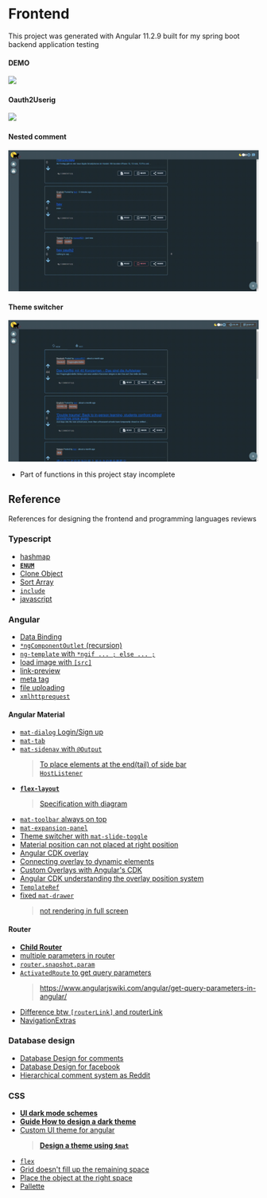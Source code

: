 # Frontend

This project was generated with Angular 11.2.9 built for my spring boot backend application testing 


#### DEMO

![](gif/userDemo.gif)
#### Oauth2Userig
![](gif/oauth2User.gif)

#### Nested comment
![](gif/comment.gif)

#### Theme switcher
![](gif/themeSwitcher.gif)

- Part of functions in this project stay incomplete

## Reference 

References for designing the frontend and programming languages reviews

### Typescript
- [hashmap](https://stackoverflow.com/questions/42211175/typescript-hashmap-dictionary-interface)  
- **[`ENUM`](https://medium.com/enjoy-life-enjoy-coding/typescript-%E5%96%84%E7%94%A8-enum-%E6%8F%90%E9%AB%98%E7%A8%8B%E5%BC%8F%E7%9A%84%E5%8F%AF%E8%AE%80%E6%80%A7-%E5%9F%BA%E6%9C%AC%E7%94%A8%E6%B3%95-feat-javascript-b20d6bbbfe00)**   
- [Clone Object](https://stackoverflow.com/questions/44808882/cloning-an-array-in-javascript-typescript/54138394)  
- [Sort Array](https://stackoverflow.com/questions/1129216/sort-array-of-objects-by-string-property-value)    
- [`include`](https://developer.mozilla.org/de/docs/Web/JavaScript/Reference/Global_Objects/Array/includes)  
- [javascript](https://flaviocopes.com/how-to-sort-array-of-objects-by-property-javascript/)  

### Angular 
- [Data Binding](https://blog.johnwu.cc/article/angular-4-%E6%95%99%E5%AD%B8-data-binding.html)    
- [`*ngComponentOutlet` (recursion)](https://ithelp.ithome.com.tw/articles/10206447)    
- [`ng-template` with `*ngif ... ; else ... ;`](https://ithelp.ithome.com.tw/articles/10205494)     
- [load image with `[src]`](https://stackoverflow.com/questions/42793292/how-to-load-image-and-other-assets-in-angular-an-project)  
- [link-preview](https://dev-reboot.com/link-preview/)     
- [meta tag](https://stackoverflow.com/questions/48330535/dynamically-add-meta-description-based-on-route-in-angular)
- [file uploading](https://www.freecodecamp.org/news/formdata-explained/)  
- [`xmlhttprequest`](https://stackoverflow.com/questions/52749230/authorization-token-not-sent-with-xmlhttprequest)   

#### Angular Material

- [`mat-dialog` Login/Sign up](https://medium.com/wizdm-genesys/authenticating-users-with-a-pop-up-dialog-in-angular-7e91c2ff0dc4)   
- [`mat-tab`](https://material.angular.io/components/tabs/examples)   
- [`mat-sidenav` with `@Output`](https://code-maze.com/angular-material-navigation/)   
  > [To place elements at the end(tail) of side bar](https://stackoverflow.com/questions/56265020-how-to-push-mat-list-items-to-the-bottom-without-using-absolute-position-in-angu)    
  > [`HostListener`](https://stackoverflow.com/questions/35527456/angular-window-resize-event)    
- **[`flex-layout`](https://blog.poychang.net/use-angular-flex-layout-package/)**
  > [Specification with diagram](https://tburleson-layouts-demos.firebaseapp.com/#/docs)
- [`mat-toolbar` always on top](https://github.com/angular/components/issues/735)  
- [`mat-expansion-panel`](https://www.freakyjolly.com/angular-material-expansion-panel-accordion-in-angular-project-using-material/)  
- [Theme switcher with `mat-slide-toggle`](https://github.com/thisiszoaib/angular-dark-mode)
- [Material position can not placed at right position](https://stackoverflow.com/questions/44163721/modal-dialog-is-opening-at-the-bottom-of-the-screen-and-not-behaving-properly) 
- [Angular CDK overlay](https://www.decodedfrontend.io/angular-cdk-overlay-module/)     
- [Connecting overlay to dynamic elements](https://stackoverflow.com/questions/50844056/connecting-overlay-to-dynamic-elements)   
- [Custom Overlays with Angular's CDK](https://blog.thoughtram.io/angular/2017/11/20/custom-overlays-with-angulars-cdk.html)   
- [Angular CDK understanding the overlay position system](https://stackoverflow.com/questions/52432447/angular-cdk-understanding-the-overlay-position-system)    
- [`TemplateRef`](https://angular.io/api/core/TemplateRef)  
- [fixed `mat-drawer`](https://stackoverflow.com/questions/51945107/angular-material-mat-drawer-in-full-height-flex-content-overflow-auto)   
  > [not rendering in full screen ](https://stackoverflow.com/questions/37334853/cant-get-angular-material-md-sidenav-to-be-100-height)  

#### Router
- **[Child Router](https://indepth.dev/posts/1235/how-to-reuse-common-layouts-in-angular-using-router-2)**
- [multiple parameters in router](https://stackoverflow.com/questions/56271351/how-to-get-id-from-the-url-using-snapshot-or-activatedroute-subscriber-in-angula)   
- [`router.snapshot.param`](https://stackoverflow.com/questions/56271351/how-to-get-id-from-the-url-using-snapshot-or-activatedroute-subscriber-in-angula)   
- [`ActivatedRoute` to get query parameters](https://stackoverflow.com/questions/47455734/how-to-get-query-parameters-from-url-in-angular-5)
  > https://www.angularjswiki.com/angular/get-query-parameters-in-angular/
- [Difference btw `[routerLink]` and routerLink](https://stackoverflow.com/questions/41370760/difference-between-routerlink-and-routerlink)  
- [NavigationExtras](https://angular.io/api/router/NavigationExtras)
### Database design 
- [Database Design for comments](https://stackoverflow.com/questions/8112831/implementing-comments-and-likes-in-database)  
- [Database Design for facebook](https://medium.com/@rithwikkukunuri30/database-design-for-facebook-4f52b55ebe94)  
- [Hierarchical comment system as Reddit](https://www.reddit.com/r/learnprogramming/comments/2n6uhr/how_would_you_model_a_hierarchical_comment_system/)   


### CSS

- **[UI dark mode schemes](https://uxdesign.cc/dark-mode-ui-design-the-definitive-guide-part-1-color-53dcfaea5129)**
- **[Guide How to design a dark theme](https://blog.prototypr.io/how-to-design-a-dark-theme-for-your-android-app-3daeb264637)**
- [Custom UI theme for angular](https://indepth.dev/posts/1320/custom-theme-for-angular-material-components-series-part-1-create-a-theme)  
  > **[Design a theme using `$mat`](https://github.com/angular/components/issues/6244#issuecomment-480710626)**
- [`flex`](http://www.ruanyifeng.com/blog/2015/07/flex-grammar.html)   
- [Grid doesn't fill up the remaining space](https://stackoverflow.com/questions/63048203/css-grid-doesnt-fill-up-the-remaining-space)
- [Place the object at the right space](https://css-tricks.com/quick-css-trick-how-to-center-an-object-exactly-in-the-center/)   
- [Pallette](https://colorhunt.co/)